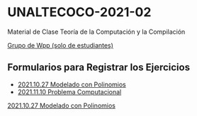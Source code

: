 # UNALTECOCO-2021-02
Material de Clase Teoría de la Computación y la Compilación

[Grupo de Wpp (solo de estudiantes)](https://chat.whatsapp.com/FL2wfRJyzBu5P8OKeInRka)

## Formularios para Registrar los Ejercicios
* [2021.10.27 Modelado con Polinomios](https://forms.gle/zbgMEPxbAgLtwk3u9)
* [2021.11.10 Problema Computacional](https://forms.gle/SL3AUW5E8G7tnxKs6)

<a href="https://forms.gle/zbgMEPxbAgLtwk3u9" target="_blank">2021.10.27 Modelado con Polinomios</a>
